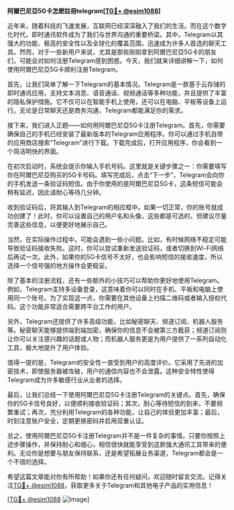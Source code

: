 **阿爾巴尼亞5G卡怎麽註冊telegram[[TG💪+ @esim1088](https://t.me/s/esim1088)]**

近年来，随着科技的飞速发展，互联网已经深深融入了我们的生活。而在这个数字化时代，即时通讯软件成为了我们与世界沟通的重要桥梁。其中，Telegram以其强大的功能、极高的安全性以及全球化的覆盖范围，迅速成为许多人首选的聊天工具。然而，对于一些新用户来说，尤其是那些刚刚拿到阿爾巴尼亞5G卡的朋友们，可能会对如何注册Telegram感到困惑。今天，我们就来详细讲解一下，如何使用阿爾巴尼亞5G卡顺利注册Telegram。

首先，让我们简单了解一下Telegram的基本情况。Telegram是一款基于云存储的即时通讯应用，支持文本消息、语音通话、视频通话等多种功能，并且提供了丰富的隐私保护措施。它不仅可以在智能手机上使用，还可以在电脑、平板等设备上运行。无论是日常聊天还是商务沟通，Telegram都能满足你的需求。

接下来，我们进入正题——如何用阿爾巴尼亞5G卡注册Telegram。首先，你需要确保自己的手机已经安装了最新版本的Telegram应用程序。你可以通过手机自带的应用商店搜索“Telegram”进行下载。下载完成后，打开应用程序，你会看到一个简洁明快的界面。

在初次启动时，系统会提示你输入手机号码。这里就是关键步骤之一：你需要填写你在阿爾巴尼亞购买的5G卡号码。填写完成后，点击“下一步”，Telegram会向你的手机发送一条验证码短信。由于你使用的是阿爾巴尼亞5G卡，这条短信可能会稍有延迟，因此请耐心等待几分钟。

收到验证码后，将其输入到Telegram的相应框中。如果一切正常，你的账号就成功创建了！此时，你可以设置自己的用户名和头像，这些都是可选的，但建议尽量完善这些信息，以便更好地展示自己。

当然，在实际操作过程中，可能会遇到一些小问题。比如，有时候网络不稳定可能导致验证码接收失败。这时，你可以尝试重新发送验证码，或者切换到Wi-Fi网络后再试一次。此外，如果你的5G卡信号不太好，也会影响短信的接收速度，所以选择一个信号强的地方操作会更稳妥。

除了基本的注册流程，还有一些额外的小技巧可以帮助你更好地使用Telegram。例如，Telegram支持多设备登录，这意味着你可以同时在手机、平板和电脑上使用同一个账号。为了实现这一点，你需要在其他设备上扫描二维码或者输入授权代码。这个功能非常适合需要跨平台工作的用户。

另外，Telegram还提供了许多高级功能，比如秘密聊天、频道订阅、机器人服务等。秘密聊天能够提供端到端加密，确保你的信息不会被第三方截获；频道订阅则让你可以关注感兴趣的话题或人物；而机器人服务更是为用户提供了一系列自动化工具，极大地提升了用户体验。

值得一提的是，Telegram的安全性一直受到用户的高度评价。它采用了先进的加密技术，即使服务器被攻破，用户的通信内容也不会泄露。这种安全特性使得Telegram成为许多敏感行业从业者的选择。

最后，让我们总结一下使用阿爾巴尼亞5G卡注册Telegram的关键点。首先，确保你的5G卡信号良好，以便顺利接收验证码；其次，耐心等待短信的到来，不要频繁重试；再次，充分利用Telegram的各种功能，让自己的体验更加丰富；最后，时刻注意账户安全，定期更换密码并启用双重认证。

总之，使用阿爾巴尼亞5G卡注册Telegram并不是一件复杂的事情。只要你按照上述步骤操作，并保持耐心和细心，相信很快就能享受到这款强大通讯工具带来的便利。无论你是想要与朋友保持联系，还是希望拓展业务渠道，Telegram都会是一个不错的选择。

希望这篇文章能对你有所帮助！如果你还有任何疑问，欢迎随时留言交流。记得关注[TG💪+ @esim1088](https://t.me/s/esim1088)，获取更多关于Telegram和其他电子产品的实用信息！

[[TG💪+ @esim1088](https://t.me/s/esim1088) ![Image](https://i.postimg.cc/4NQfJmqS/Snipaste-2025-05-13-00-14-12.png)]